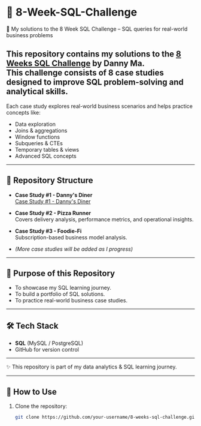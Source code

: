 # 🍜 8-Week-SQL-Challenge

 🚀 My solutions to the 8 Week SQL Challenge – SQL queries for real-world business problems

This repository contains my solutions to the **[8 Weeks SQL Challenge](https://8weeksqlchallenge.com/)** by Danny Ma.  
This challenge consists of 8 case studies designed to improve SQL problem-solving and analytical skills.  
---

Each case study explores real-world business scenarios and helps practice concepts like:  
- Data exploration  
- Joins & aggregations  
- Window functions  
- Subqueries & CTEs  
- Temporary tables & views  
- Advanced SQL concepts  

---

## 📂 Repository Structure

- **Case Study #1 - Danny's Diner**  
  [Case Study #1 - Danny's Diner](Case%20Study%20%231%20-%20Danny's%20Diner/README.md)

- **Case Study #2 - Pizza Runner**  
  Covers delivery analysis, performance metrics, and operational insights.  

- **Case Study #3 - Foodie-Fi**  
  Subscription-based business model analysis.  

- *(More case studies will be added as I progress)*  

---

## 🚀 Purpose of this Repository
- To showcase my SQL learning journey.  
- To build a portfolio of SQL solutions.  
- To practice real-world business case studies.  

---

## 🛠️ Tech Stack
- **SQL** (MySQL / PostgreSQL)  
- GitHub for version control  

---

✨ This repository is part of my data analytics & SQL learning journey.  

---

## 📖 How to Use  
1. Clone the repository:  
   ```bash
   git clone https://github.com/your-username/8-weeks-sql-challenge.git

